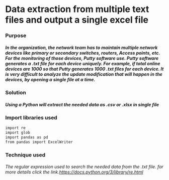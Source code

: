 # Data extraction from multiple text files and output a single excel file

### Purpose
##### In the organization, the network team has to maintain multiple network devices like primary or secondary switches, routers, Access points, etc. For the monitoring of those devices, Putty software use. Putty software generates a .txt file for each device uniquely. ***For example,*** if total online devices are 1000 so that Putty generates 1000 .txt files for each device. It is very difficult to analyze the update modification that will happen in the devices, by opening a single file at a time.

### Solution
##### Using a Python will extract the needed data as .csv or .xlsx in single file

### Import libraries used
```sh
import re
import glob
import pandas as pd
from pandas import ExcelWriter
```

### Technique used
###### The regular expression used to search the needed data from the .txt file. for more details click the link.https://docs.python.org/3/library/re.html
